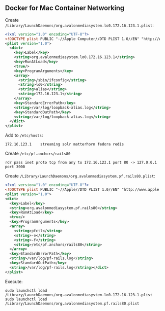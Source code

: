## Docker for Mac Container Networking

Create `/Library/LaunchDaemons/org.avalonmediasystem.lo0.172.16.123.1.plist`:
    
```xml
<?xml version="1.0" encoding="UTF-8"?>
<!DOCTYPE plist PUBLIC "-//Apple Computer//DTD PLIST 1.0//EN" "http://www.apple.com/DTDs/PropertyList-1.0.dtd">
<plist version="1.0">
  <dict>
    <key>Label</key>
    <string>org.avalonmediasystem.lo0.172.16.123.1</string>
    <key>RunAtLoad</key>
    <true/>
    <key>ProgramArguments</key>
    <array>
      <string>/sbin/ifconfig</string>
      <string>lo0</string>
      <string>alias</string>
      <string>172.16.123.1</string>
    </array>
    <key>StandardErrorPath</key>
    <string>/var/log/loopback-alias.log</string>
    <key>StandardOutPath</key>
    <string>/var/log/loopback-alias.log</string>
  </dict>
</plist>
```
    
Add to `/etc/hosts`:

```
172.16.123.1    streaming solr matterhorn fedora redis
```

Create `/etc/pf.anchors/rails80`

```
rdr pass inet proto tcp from any to 172.16.123.1 port 80 -> 127.0.0.1 port 3000
```

Create `/Library/LaunchDaemons/org.avalonmediasystem.pf.rails80.plist`:
    
```xml
<?xml version="1.0" encoding="UTF-8"?>
<!DOCTYPE plist PUBLIC "-//Apple//DTD PLIST 1.0//EN" "http://www.apple.com/DTDs/PropertyList-1.0.dtd">
<plist version="1.0">
<dict>
  <key>Label</key>
  <string>org.avalonmediasystem.pf.rails80</string>
  <key>RunAtLoad</key>
  <true/>
  <key>ProgramArguments</key>
  <array>
    <string>pfctl</string>
    <string>-e</string>
    <string>-f</string>
    <string>/etc/pf.anchors/rails80</string>
  </array>
  <key>StandardErrorPath</key>
  <string>/var/log/pf-rails.log</string>
  <key>StandardOutPath</key>
  <string>/var/log/pf-rails.log</string></dict>
</plist>
```

Execute:

```shell
sudo launchctl load /Library/LaunchDaemons/org.avalonmediasystem.lo0.172.16.123.1.plist
sudo launchctl load /Library/LaunchDaemons/org.avalonmediasystem.pf.rails80.plist
```
